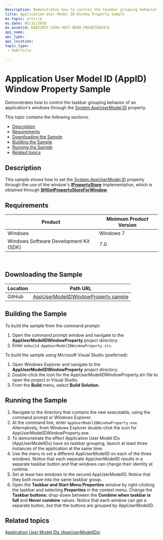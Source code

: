```yaml
---
Description: Demonstrates how to control the taskbar grouping behavior of an application's windows through the System.AppUserModel.ID property.
title: Application User Model ID Window Property Sample
ms.topic: article
ms.date: 05/31/2018
ms.assetid: D4B22B3F-C849-4b5f-BDA0-FB42D7E0E4C9
api_name: 
api_type: 
api_location: 
topic_type: 
 - kbArticle

---
```


# Application User Model ID (AppID) Window Property Sample

Demonstrates how to control the taskbar grouping behavior of an application's windows through the [System.AppUserModel.ID](https://msdn.microsoft.com/library/Dd391569(v=VS.85).aspx) property.

This topic contains the following sections.

-   [Description](#description)
-   [Requirements](#requirements)
-   [Downloading the Sample](#downloading-the-sample)
-   [Building the Sample](#building-the-sample)
-   [Running the Sample](#running-the-sample)
-   [Related topics](#related-topics)

## Description

This sample shows how to set the [System.AppUserModel.ID](https://msdn.microsoft.com/library/Dd391569(v=VS.85).aspx) property through the use of the window's [**IPropertyStore**](https://msdn.microsoft.com/library/Bb761474(v=VS.85).aspx) implementation, which is obtained through [**SHGetPropertyStoreForWindow**](https://msdn.microsoft.com/library/Dd378430(v=VS.85).aspx).

## Requirements



| Product                                | Minimum Product Version |
|----------------------------------------|-------------------------|
| Windows                                | Windows 7               |
| Windows Software Development Kit (SDK) | 7.0                     |



 

## Downloading the Sample

| Location      | Path URL                                                                                             |
|---------------|------------------------------------------------------------------------------------------------------|
| GitHub  | [AppUserModelIDWindowProperty sample](https://github.com/microsoft/Windows-classic-samples/tree/master/Samples/Win7Samples/winui/shell/appshellintegration/AppUserModelIDWindowProperty) |


## Building the Sample

To build the sample from the command prompt:

1.  Open the command prompt window and navigate to the **AppUserModelIDWindowProperty** project directory.
2.  Enter `msbuild AppUserModelIDWindowProperty.sln`.

To build the sample using Microsoft Visual Studio (preferred):

1.  Open Windows Explorer and navigate to the **AppUserModelIDWindowProperty** project directory.
2.  Double-click the icon for the AppUserModelIDWindowProperty.sln file to open the project in Visual Studio.
3.  From the **Build** menu, select **Build Solution**.

## Running the Sample

1.  Navigate to the directory that contains the new executable, using the command prompt or Windows Explorer.
2.  At the command line, enter `AppUserModelIDWindowProperty.exe`. Alternatively, from Windows Explorer double-click the icon for AppUserModelIDWindowProperty.exe.
3.  To demonstrate the effect Application User Model IDs (AppUserModelIDs) have on taskbar grouping, launch at least three instances of the application at the same time.
4.  Use the menu to set a different AppUserModelID on each of the three windows. Notice that each separate AppUserModelID results in a separate taskbar button and that windows can change their identity at runtime.
5.  Set at least two windows to the second AppUserModelID. Notice that they both move into the same taskbar group.
6.  Open the **Taskbar and Start Menu Properties** window by right-clicking the taskbar and selecting **Properties** in the context menu. Change the **Taskbar buttons:** drop-down between the **Combine when taskbar is full** and **Never combine** values. Notice that each window can get a separate button, but that the buttons are grouped by AppUserModelID.

## Related topics

<dl> <dt>

[Application User Model IDs (AppUserModelIDs)](appids.md)
</dt> </dl>

 

 




